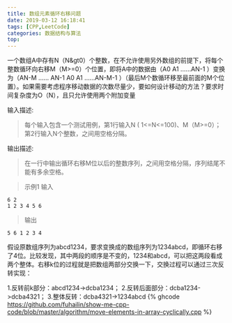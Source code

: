 ```yaml
---
title: 数组元素循环右移问题
date: 2019-03-12 16:18:41
tags: [CPP,LeetCode]
categories: 数据结构与算法
top:
---
```

一个数组A中存有N（N&gt0）个整数，在不允许使用另外数组的前提下，将每个整数循环向右移M（M>=0）个位置，即将A中的数据由（A0 A1 ……AN-1 ）变换为（AN-M …… AN-1 A0 A1 ……AN-M-1 ）（最后M个数循环移至最前面的M个位置）。如果需要考虑程序移动数据的次数尽量少，要如何设计移动的方法？要求时间复杂度为O（N），且只允许使用两个附加变量
<!-- more -->
输入描述:
> 每个输入包含一个测试用例，第1行输入N ( 1<=N<=100)、M（M>=0）；第2行输入N个整数，之间用空格分隔。


输出描述:
>在一行中输出循环右移M位以后的整数序列，之间用空格分隔，序列结尾不能有多余空格。

> 示例1
> 输入
```
6 2
1 2 3 4 5 6
```
> 输出
```
5 6 1 2 3 4
```

假设原数组序列为abcd1234，要求变换成的数组序列为1234abcd，即循环右移了4位。比较发现，其中两段的顺序是不变的，1234和abcd，可以把这两段看成两个整体。右移k位的过程就是把数组两部分交换一下，交换过程可以通过三次反转实现：

1.反转前k部分：abcd1234->dcba1234；
2.反转后面部分：dcba1234->dcba4321；
3.整体反转：dcba4321->1234abcd
{% ghcode https://github.com/fuhailin/show-me-cpp-code/blob/master/algorithm/move-elements-in-array-cyclically.cpp %}
